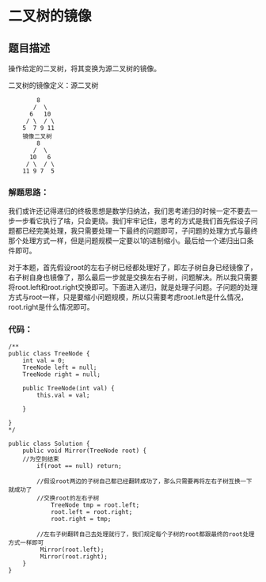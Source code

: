# 二叉树的镜像

## 题目描述
操作给定的二叉树，将其变换为源二叉树的镜像。

二叉树的镜像定义：源二叉树 

    	    8
    	   /  \
    	  6   10
    	 / \  / \
    	5  7 9 11
    	镜像二叉树
    	    8
    	   /  \
    	  10   6
    	 / \  / \
    	11 9 7  5

### 解题思路：

我们或许还记得递归的终极思想是数学归纳法，我们思考递归的时候一定不要去一步一步看它执行了啥，只会更绕。我们牢牢记住，思考的方式是我们首先假设子问题都已经完美处理，我只需要处理一下最终的问题即可，子问题的处理方式与最终那个处理方式一样，但是问题规模一定要以1的进制缩小。最后给一个递归出口条件即可。

对于本题，首先假设root的左右子树已经都处理好了，即左子树自身已经镜像了，右子树自身也镜像了，那么最后一步就是交换左右子树，问题解决。所以我只需要将root.left和root.right交换即可。下面进入递归，就是处理子问题。子问题的处理方式与root一样，只是要缩小问题规模，所以只需要考虑root.left是什么情况，root.right是什么情况即可。



### 代码：


```
/**
public class TreeNode {
    int val = 0;
    TreeNode left = null;
    TreeNode right = null;

    public TreeNode(int val) {
        this.val = val;

    }

}
*/

public class Solution {
    public void Mirror(TreeNode root) {
    //为空则结束
        if(root == null) return;
        
        //假设root两边的子树自己都已经翻转成功了，那么只需要再将左右子树互换一下就成功了
        //交换root的左右子树
            TreeNode tmp = root.left;
            root.left = root.right;
            root.right = tmp;
            
        //左右子树翻转自己去处理就行了，我们规定每个子树的root都跟最终的root处理方式一样即可
         Mirror(root.left);
         Mirror(root.right);
    }
}
```